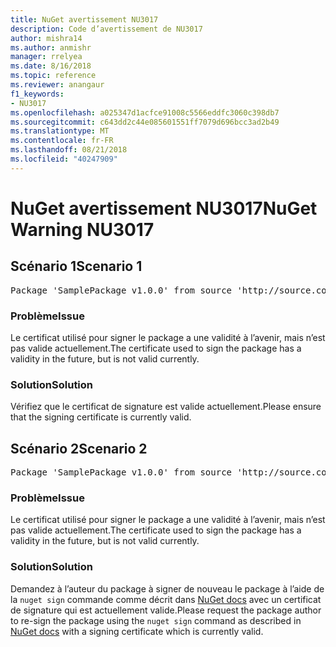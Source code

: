 ```yaml
---
title: NuGet avertissement NU3017
description: Code d’avertissement de NU3017
author: mishra14
ms.author: anmishr
manager: rrelyea
ms.date: 8/16/2018
ms.topic: reference
ms.reviewer: anangaur
f1_keywords:
- NU3017
ms.openlocfilehash: a025347d1acfce91008c5566eddfc3060c398db7
ms.sourcegitcommit: c643dd2c44e085601551ff7079d696bcc3ad2b49
ms.translationtype: MT
ms.contentlocale: fr-FR
ms.lasthandoff: 08/21/2018
ms.locfileid: "40247909"
---
```

# <a name="nuget-warning-nu3017"></a><span data-ttu-id="faa94-103">NuGet avertissement NU3017</span><span class="sxs-lookup"><span data-stu-id="faa94-103">NuGet Warning NU3017</span></span>

## <a name="scenario-1"></a><span data-ttu-id="faa94-104">Scénario 1</span><span class="sxs-lookup"><span data-stu-id="faa94-104">Scenario 1</span></span>

<pre>Package 'SamplePackage v1.0.0' from source 'http://source.com/index.json': The signing certificate is not yet valid.</pre>

### <a name="issue"></a><span data-ttu-id="faa94-105">Problème</span><span class="sxs-lookup"><span data-stu-id="faa94-105">Issue</span></span>

<span data-ttu-id="faa94-106">Le certificat utilisé pour signer le package a une validité à l’avenir, mais n’est pas valide actuellement.</span><span class="sxs-lookup"><span data-stu-id="faa94-106">The certificate used to sign the package has a validity in the future, but is not valid currently.</span></span>


### <a name="solution"></a><span data-ttu-id="faa94-107">Solution</span><span class="sxs-lookup"><span data-stu-id="faa94-107">Solution</span></span>

<span data-ttu-id="faa94-108">Vérifiez que le certificat de signature est valide actuellement.</span><span class="sxs-lookup"><span data-stu-id="faa94-108">Please ensure that the signing certificate is currently valid.</span></span>



## <a name="scenario-2"></a><span data-ttu-id="faa94-109">Scénario 2</span><span class="sxs-lookup"><span data-stu-id="faa94-109">Scenario 2</span></span>

<pre>Package 'SamplePackage v1.0.0' from source 'http://source.com/index.json': The primary signature's certificate is not yet valid.</pre>

### <a name="issue"></a><span data-ttu-id="faa94-110">Problème</span><span class="sxs-lookup"><span data-stu-id="faa94-110">Issue</span></span>

<span data-ttu-id="faa94-111">Le certificat utilisé pour signer le package a une validité à l’avenir, mais n’est pas valide actuellement.</span><span class="sxs-lookup"><span data-stu-id="faa94-111">The certificate used to sign the package has a validity in the future, but is not valid currently.</span></span>


### <a name="solution"></a><span data-ttu-id="faa94-112">Solution</span><span class="sxs-lookup"><span data-stu-id="faa94-112">Solution</span></span>

<span data-ttu-id="faa94-113">Demandez à l’auteur du package à signer de nouveau le package à l’aide de la `nuget sign` commande comme décrit dans [NuGet docs](https://docs.microsoft.com/en-us/nuget/create-packages/sign-a-package) avec un certificat de signature qui est actuellement valide.</span><span class="sxs-lookup"><span data-stu-id="faa94-113">Please request the package author to re-sign the package using the `nuget sign` command as described in [NuGet docs](https://docs.microsoft.com/en-us/nuget/create-packages/sign-a-package) with a signing certificate which is currently valid.</span></span>


